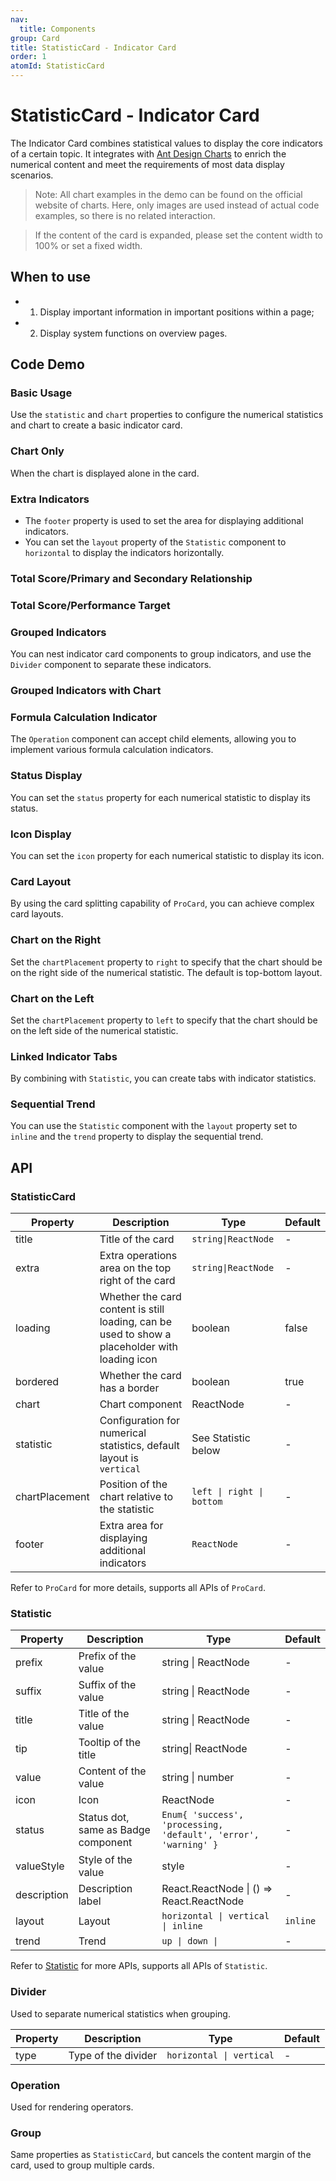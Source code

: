 ```yaml
---
nav:
  title: Components
group: Card
title: StatisticCard - Indicator Card
order: 1
atomId: StatisticCard
---
```


# StatisticCard - Indicator Card

The Indicator Card combines statistical values to display the core indicators of a certain topic. It integrates with [Ant Design Charts](https://charts.ant.design/) to enrich the numerical content and meet the requirements of most data display scenarios.

> Note: All chart examples in the demo can be found on the official website of charts. Here, only images are used instead of actual code examples, so there is no related interaction.

> If the content of the card is expanded, please set the content width to 100% or set a fixed width.

## When to use

- 1. Display important information in important positions within a page;
- 2. Display system functions on overview pages.

## Code Demo

### Basic Usage

Use the `statistic` and `chart` properties to configure the numerical statistics and chart to create a basic indicator card.

<code src="../../../../demos/card/StatisticCard/basic.tsx" background="var(--main-bg-color)"  oldtitle="Basic Usage"></code>

### Chart Only

When the chart is displayed alone in the card.

<code src="../../../../demos/card/StatisticCard/chart.tsx" background="var(--main-bg-color)" oldtitle="Chart Only" ></code>

### Extra Indicators

- The `footer` property is used to set the area for displaying additional indicators.
- You can set the `layout` property of the `Statistic` component to `horizontal` to display the indicators horizontally.

### Total Score/Primary and Secondary Relationship

<code src="../../../../demos/card/StatisticCard/total.tsx" background="var(--main-bg-color)" oldtitle="Total Score/Primary and Secondary Relationship" ></code>

### Total Score/Performance Target

<code src="../../../../demos/card/StatisticCard/total-layout.tsx" background="var(--main-bg-color)" oldtitle="Total Score/Performance Target" ></code>

### Grouped Indicators

You can nest indicator card components to group indicators, and use the `Divider` component to separate these indicators.

### Grouped Indicators with Chart

<code src="../../../../demos/card/StatisticCard/group-chart.tsx" background="var(--main-bg-color)"  oldtitle="Grouped Indicators with Chart"></code>

### Formula Calculation Indicator

The `Operation` component can accept child elements, allowing you to implement various formula calculation indicators.

<code src="../../../../demos/card/StatisticCard/fomula.tsx" background="var(--main-bg-color)" oldtitle="Formula Calculation Indicator" ></code>

### Status Display

You can set the `status` property for each numerical statistic to display its status.

<code src="../../../../demos/card/StatisticCard/status.tsx" background="var(--main-bg-color)" oldtitle="Status Display" ></code>

### Icon Display

You can set the `icon` property for each numerical statistic to display its icon.

<code src="../../../../demos/card/StatisticCard/icon.tsx" background="var(--main-bg-color)" oldtitle="Icon Display" ></code>

### Card Layout

By using the card splitting capability of `ProCard`, you can achieve complex card layouts.

<code src="../../../../demos/card/StatisticCard/layout.tsx" background="var(--main-bg-color)" oldtitle="Card Layout" ></code>

### Chart on the Right

Set the `chartPlacement` property to `right` to specify that the chart should be on the right side of the numerical statistic. The default is top-bottom layout.

<code src="../../../../demos/card/StatisticCard/horizontal.tsx" background="var(--main-bg-color)" oldtitle="Chart on the Right" ></code>

### Chart on the Left

Set the `chartPlacement` property to `left` to specify that the chart should be on the left side of the numerical statistic.

<code src="../../../../demos/card/StatisticCard/horizontal-left.tsx" background="var(--main-bg-color)" oldtitle="Chart on the Left" ></code>

### Linked Indicator Tabs

By combining with `Statistic`, you can create tabs with indicator statistics.

<code src="../../../../demos/card/StatisticCard/tabs-statistic.tsx" background="var(--main-bg-color)" oldtitle="Linked Indicator Tabs" ></code>

### Sequential Trend

You can use the `Statistic` component with the `layout` property set to `inline` and the `trend` property to display the sequential trend.

<code src="../../../../demos/card/StatisticCard/trend.tsx" background="var(--main-bg-color)" oldtitle="Sequential Trend" ></code>

## API

### StatisticCard

| Property | Description | Type | Default |
| --- | --- | --- | --- |
| title | Title of the card | `string\|ReactNode` | - |
| extra | Extra operations area on the top right of the card | `string\|ReactNode` | - |
| loading | Whether the card content is still loading, can be used to show a placeholder with loading icon | boolean | false |
| bordered | Whether the card has a border | boolean | true |
| chart | Chart component | ReactNode | - |
| statistic | Configuration for numerical statistics, default layout is `vertical` | See Statistic below | - |
| chartPlacement | Position of the chart relative to the statistic | `left \| right \| bottom` | - |
| footer | Extra area for displaying additional indicators | `ReactNode` | - |

Refer to `ProCard` for more details, supports all APIs of `ProCard`.

### Statistic

| Property | Description | Type | Default |
| --- | --- | --- | --- |
| prefix | Prefix of the value | string \| ReactNode | - |
| suffix | Suffix of the value | string \| ReactNode | - |
| title | Title of the value | string \| ReactNode | - |
| tip | Tooltip of the title | string\| ReactNode | - |
| value | Content of the value | string \| number | - |
| icon | Icon | ReactNode | - |
| status | Status dot, same as Badge component | `Enum{ 'success', 'processing, 'default', 'error', 'warning' }` | - |
| valueStyle | Style of the value | style | - |
| description | Description label | React.ReactNode \| () => React.ReactNode | - |
| layout | Layout | `horizontal \| vertical \| inline` | `inline` |
| trend | Trend | `up \| down \|` | - |

Refer to [Statistic](https://ant.design/components/statistic/) for more APIs, supports all APIs of `Statistic`.

### Divider

Used to separate numerical statistics when grouping.

| Property | Description         | Type                     | Default |
| -------- | ------------------- | ------------------------ | ------- |
| type     | Type of the divider | `horizontal \| vertical` | -       |

### Operation

Used for rendering operators.

### Group

Same properties as `StatisticCard`, but cancels the content margin of the card, used to group multiple cards.
